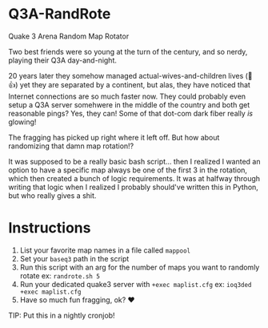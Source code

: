 # Q3A-RandRote
Quake 3 Arena Random Map Rotator

Two best friends were so young at the turn of the century, and so nerdy, playing their Q3A day-and-night.

20 years later they somehow managed actual-wives-and-children lives (🎊👍) yet they are separated by a continent, but alas, they have noticed that Internet connections are so much faster now.  They could probably even setup a Q3A server somehwere in the middle of the country and both get reasonable pings?  Yes, they can!  Some of that dot-com dark fiber really _is_ glowing!

The fragging has picked up right where it left off.  But how about randomizing that damn map rotation!?

It was supposed to be a really basic bash script... then I realized I wanted an option to have a specific map always be one of the first 3 in the rotation, which then created a bunch of logic requirements.  It was at halfway through writing that logic when I realized I probably should've written this in Python, but who really gives a shit.


# Instructions
1. List your favorite map names in a file called `mappool`
2. Set your `baseq3` path in the script
3. Run this script with an arg for the number of maps you want to randomly rotate
	ex: `randrote.sh 5`
4. Run your dedicated quake3 server with `+exec maplist.cfg`
	ex: `ioq3ded +exec maplist.cfg`
5. Have so much fun fragging, ok? ❤️

TIP: Put this in a nightly cronjob!
